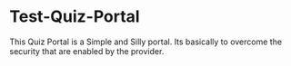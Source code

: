 # Test-Quiz-Portal
This Quiz Portal is a Simple and Silly portal. Its basically to overcome the security that are enabled by the provider. 
